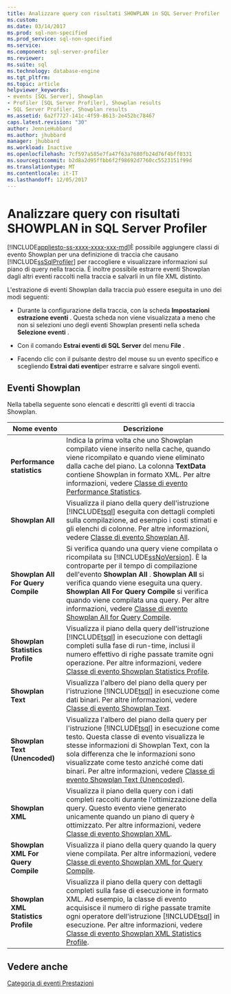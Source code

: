 ```yaml
---
title: Analizzare query con risultati SHOWPLAN in SQL Server Profiler | Documenti Microsoft
ms.custom: 
ms.date: 03/14/2017
ms.prod: sql-non-specified
ms.prod_service: sql-non-specified
ms.service: 
ms.component: sql-server-profiler
ms.reviewer: 
ms.suite: sql
ms.technology: database-engine
ms.tgt_pltfrm: 
ms.topic: article
helpviewer_keywords:
- events [SQL Server], Showplan
- Profiler [SQL Server Profiler], Showplan results
- SQL Server Profiler, Showplan results
ms.assetid: 6a2f7727-141c-4f59-8613-2e452bc78467
caps.latest.revision: "30"
author: JennieHubbard
ms.author: jhubbard
manager: jhubbard
ms.workload: Inactive
ms.openlocfilehash: 7cf597a585e7fa47f63a7680fb24d76f4bff0331
ms.sourcegitcommit: b2d8a2d95ffbb6f2f98692d7760cc5523151f99d
ms.translationtype: MT
ms.contentlocale: it-IT
ms.lasthandoff: 12/05/2017
---
```

# <a name="analyze-queries-with-showplan-results-in-sql-server-profiler"></a>Analizzare query con risultati SHOWPLAN in SQL Server Profiler
[!INCLUDE[appliesto-ss-xxxx-xxxx-xxx-md](../../includes/appliesto-ss-xxxx-xxxx-xxx-md.md)]È possibile aggiungere classi di evento Showplan per una definizione di traccia che causano [!INCLUDE[ssSqlProfiler](../../includes/sssqlprofiler-md.md)] per raccogliere e visualizzare informazioni sul piano di query nella traccia. È inoltre possibile estrarre eventi Showplan dagli altri eventi raccolti nella traccia e salvarli in un file XML distinto.  
  
 L'estrazione di eventi Showplan dalla traccia può essere eseguita in uno dei modi seguenti:  
  
-   Durante la configurazione della traccia, con la scheda **Impostazioni estrazione eventi** . Questa scheda non viene visualizzata a meno che non si selezioni uno degli eventi Showplan presenti nella scheda **Selezione eventi** .  
  
-   Con il comando **Estrai eventi di SQL Server** del menu **File** .  
  
-   Facendo clic con il pulsante destro del mouse su un evento specifico e scegliendo **Estrai dati eventi**per estrarre e salvare singoli eventi.  
  
## <a name="showplan-events"></a>Eventi Showplan  
 Nella tabella seguente sono elencati e descritti gli eventi di traccia Showplan.  
  
|Nome evento|Descrizione|  
|----------------|-----------------|  
|**Performance statistics**|Indica la prima volta che uno Showplan compilato viene inserito nella cache, quando viene ricompilato e quando viene eliminato dalla cache del piano. La colonna **TextData** contiene Showplan in formato XML. Per altre informazioni, vedere [Classe di evento Performance Statistics](../../relational-databases/event-classes/performance-statistics-event-class.md).|  
|**Showplan All**|Visualizza il piano della query dell'istruzione [!INCLUDE[tsql](../../includes/tsql-md.md)] eseguita con dettagli completi sulla compilazione, ad esempio i costi stimati e gli elenchi di colonne. Per altre informazioni, vedere [Classe di evento Showplan All](../../relational-databases/event-classes/showplan-all-event-class.md).|  
|**Showplan All For Query Compile**|Si verifica quando una query viene compilata o ricompilata su [!INCLUDE[ssNoVersion](../../includes/ssnoversion-md.md)]. È la controparte per il tempo di compilazione dell'evento **Showplan All** . **Showplan All** si verifica quando viene eseguita una query. **Showplan All For Query Compile** si verifica quando viene compilata una query. Per altre informazioni, vedere [Classe di evento Showplan All for Query Compile](../../relational-databases/event-classes/showplan-all-for-query-compile-event-class.md).|  
|**Showplan Statistics Profile**|Visualizza il piano della query dell'istruzione [!INCLUDE[tsql](../../includes/tsql-md.md)] in esecuzione con dettagli completi sulla fase di run-time, inclusi il numero effettivo di righe passate tramite ogni operazione. Per altre informazioni, vedere [Classe di evento Showplan Statistics Profile](../../relational-databases/event-classes/showplan-statistics-profile-event-class.md).|  
|**Showplan Text**|Visualizza l'albero del piano della query per l'istruzione [!INCLUDE[tsql](../../includes/tsql-md.md)] in esecuzione come dati binari. Per altre informazioni, vedere [Classe di evento Showplan Text](../../relational-databases/event-classes/showplan-text-event-class.md).|  
|**Showplan Text (Unencoded)**|Visualizza l'albero del piano della query per l'istruzione [!INCLUDE[tsql](../../includes/tsql-md.md)] in esecuzione come testo. Questa classe di evento visualizza le stesse informazioni di Showplan Text, con la sola differenza che le informazioni sono visualizzate come testo anziché come dati binari. Per altre informazioni, vedere [Classe di evento Showplan Text &#40;Unencoded&#41;](../../relational-databases/event-classes/showplan-text-unencoded-event-class.md).|  
|**Showplan XML**|Visualizza il piano della query con i dati completi raccolti durante l'ottimizzazione della query. Questo evento viene generato unicamente quando un piano di query è ottimizzato. Per altre informazioni, vedere [Classe di evento Showplan XML](../../relational-databases/event-classes/showplan-xml-event-class.md).|  
|**Showplan XML For Query Compile**|Visualizza il piano della query quando la query viene compilata. Per altre informazioni, vedere [Classe di evento Showplan XML for Query Compile](../../relational-databases/event-classes/showplan-xml-for-query-compile-event-class.md).|  
|**Showplan XML Statistics Profile**|Visualizza il piano della query con dettagli completi sulla fase di esecuzione in formato XML. Ad esempio, la classe di evento acquisisce il numero di righe passate tramite ogni operatore dell'istruzione [!INCLUDE[tsql](../../includes/tsql-md.md)] in esecuzione. Per altre informazioni, vedere [Classe di evento Showplan XML Statistics Profile](../../relational-databases/event-classes/showplan-xml-statistics-profile-event-class.md).|  
  
## <a name="see-also"></a>Vedere anche  
 [Categoria di eventi Prestazioni](../../relational-databases/event-classes/performance-event-category.md)  
  
  
